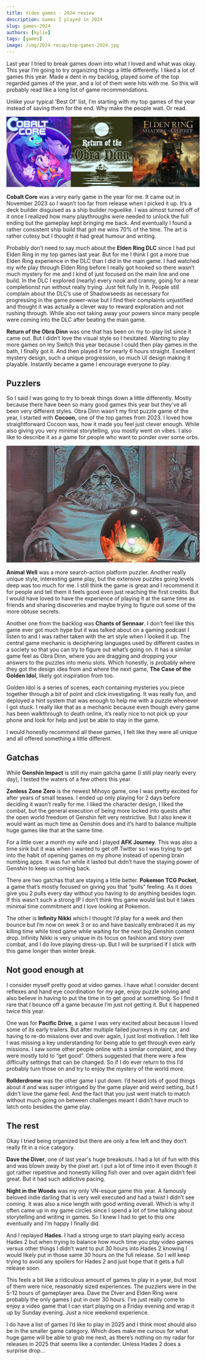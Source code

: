 ```yaml
---  
title: Video games - 2024 review  
description: Games I played in 2024  
slug: games-2024  
authors: [kylie]  
tags: [games]  
image: /img/2024-recap/top-games-2024.jpg  
---
```


Last year I tried to break games down into what I loved and what was okay. This year I’m going to try organizing things a little differently. I liked a lot of games this year. Made a dent in my backlog, played some of the top regarded games of the year, and a lot of them were hits with me. So this will probably read like a long list of game recommendations. 

Unlike your typical 'Best Of' list, I’m starting with my top games of the year instead of saving them for the end. Why make the people wait. Or read.

![](/img/2024-recap/top-games-2024.jpg)

**Cobalt Core** was a very early game in the year for me. It came out in November 2023 so I wasn’t too far from release when I picked it up. It’s a deck builder disguised as a ship builder roguelike. I was almost turned off of it once I realized how many playthroughs were needed to unlock the full ending but the gameplay kept bringing me back. And eventually I found a rather consistent ship build that got me wins 70% of the time. The art is rather cutesy but I thought it had great humour and writing.

Probably don’t need to say much about the **Elden Ring DLC** since I had put Elden Ring in my top games last year. But for me I think I got a more true Elden Ring experience in the DLC than I did in the main game. I had watched my wife play through Elden Ring before I really got hooked so there wasn’t much mystery for me and I kind of just focused on the main line and one build. In the DLC I explored (nearly) every nook and cranny, going for a near completionist run without really trying. Just felt fully In It. People still complain about the DLC’s use of Shadowseeds as necessary for progressing in the game power-wise but I find their complaints unjustified and thought it was actually a clever way to reward exploration and not rushing through. While also not taking away your powers since many people were coming into the DLC after beating the main game.

**Return of the Obra Dinn** was one that has been on my to-play list since it came out. But I didn’t love the visual style so I hesitated. Wanting to play more games on my Switch this year because I could then play games in the bath, I finally got it. And then played it for nearly 6 hours straight. Excellent mystery design, such a unique progression, so much UI design making it playable. Instantly became a game I encourage everyone to play.

## Puzzlers

So I said I was going to try to break things down a little differently. Mostly because there have been so many good games this year but they’ve all been very different styles. Obra Dinn wasn’t my first puzzle game of the year, I started with **Cocoon,** one of the top games from 2023. I loved how straightforward Cocoon was, how it made you feel just clever enough. While also giving you very minimal storytelling, you mostly went on vibes. I also like to describe it as a game for people who want to ponder over some orbs.

![The meme of a wizard gazing at an orb but the orb has been replaced by the Cocoon orb within an orb.](/img/2024-recap/ponder-orb.jpg)

**Animal Well** was a more search-action platform puzzler. Another really unique style, interesting game play, but the extensive puzzles going levels deep was too much for me. I still think the game is great and I recommend it for people and tell them it feels good even just reaching the first credits. But I would have loved to have the experience of playing it at the same time as friends and sharing discoveries and maybe trying to figure out some of the more obtuse secrets.

Another one from the backlog was **Chants of Sennaar**. I don’t feel like this game ever got much hype but it was talked about on a gaming podcast I listen to and I was rather taken with the art style when I looked it up. The central game mechanic is deciphering languages used by different castes in a society so that you can try to figure out what’s going on. It has a similar game feel as Obra Dinn, where you are dragging and dropping your answers to the puzzles into menu slots. Which honestly, is probably where they got the design idea from and where the next game, **The Case of the Golden Idol**, likely got inspiration from too.

Golden Idol is a series of scenes, each containing mysteries you piece together through a bit of point and click investigating. It was really fun, and deployed a hint system that was enough to help me with a puzzle whenever I got stuck. I really like that as a mechanic because even though every game has been walkthrough to death online, it’s really nice to not pick up your phone and look for help and just be able to stay in the game.

I would honestly recommend all these games, I felt like they were all unique and all offered something a little different.

## Gatchas

While **Genshin Impact** is still my main gatcha game (I still play nearly every day), I tested the waters of a few others this year.

**Zenless Zone Zero** is the newest Mihoyo game, one I was pretty excited for after years of small teases. I ended up only playing for 2 days before deciding it wasn’t really for me. I liked the character design, I liked the combat, but the general execution of being more locked into quests after the open world freedom of Genshin felt very restrictive. But I also knew it would want as much time as Genshin does and it’s hard to balance multiple huge games like that at the same time.

For a little over a month my wife and I played **AFK Journey**. This was also a time sink but it was when I wanted to get off Twitter so I was trying to get into the habit of opening games on my phone instead of opening brain numbing apps. It was fun while it lasted but didn’t have the staying power of Genshin to keep us coming back.

There are two gatchas that are staying a little better. **Pokemon TCG Pocket**, a game that’s mostly focused on giving you that “pulls” feeling. As it does give you 2 pulls every day without you having to do anything besides login. If this wasn’t such a strong IP I don’t think this game would last but it takes minimal time commitment and I love looking at Pokemon.

The other is **Infinity Nikki** which I thought I’d play for a week and then bounce but I’m now on week 3 or so and have basically embraced it as my killing time while tired game while waiting for the next big Genshin content drop. Infinity Nikki is very unique in its focus on fashion and story over combat, and I do love playing dress-up. But I will be surprised if I stick with this game longer than winter break.

## Not good enough at

I consider myself pretty good at video games. I have what I consider decent reflexes and hand eye coordination for my age, enjoy puzzle solving and also believe in having to put the time in to get good at something. So I find it rare that I bounce off a game because I’m just not getting it. But it happened twice this year.

One was for **Pacific Drive**, a game I was very excited about because I loved some of its early trailers. But after multiple failed journeys in my car, and having to re-do missions over and over again, I just lost motivation. I felt like I was missing a key understanding for being able to get through even early missions. I saw some other people online with a similar complaint, and they were mostly told to “get good”. Others suggested that there were a few difficulty settings that can be changed. So if I do ever return to this I’d probably turn those on and try to enjoy the mystery of the world more.

**Rollderdrome** was the other game I put down. I’d heard lots of good things about it and was super intrigued by the game player and weird setting, but I didn’t love the game feel. And the fact that you just went match to match without much going on between challenges meant I didn’t have much to latch onto besides the game play.

## The rest

Okay I tried being organized but there are only a few left and they don’t really fit in a nice category.

**Dave the Diver**, one of last year's huge breakouts. I had a lot of fun with this and was blown away by the pixel art. I put a lot of time into it even though it got rather repetitive and honestly killing fish over and over again didn’t feel great. But it had such addictive pacing.

**Night in the Woods** was my only VN-esque game this year. A famously beloved indie darling that is very well executed and had a twist I didn’t see coming. It was also a nice length with good writing overall. Which is why it often came up in my game circles since I spend a lot of time talking about storytelling and writing in games. So I knew I had to get to this one eventually and I’m happy I finally did.

And I replayed **Hades**. I had a strong urge to start playing early access Hades 2 but when trying to balance how much time you play video games versus other things I didn’t want to put 30 hours into Hades 2 knowing I would likely put in those same 30 hours on the full release. So I will keep trying to avoid any spoilers for Hades 2 and just hope that it gets a full release soon.

This feels a bit like a ridiculous amount of games to play in a year, but most of them were nice, reasonably sized experiences. The puzzlers were in the 5-12 hours of gameplayer area. Dave the Diver and Elden Ring were probably the only games I put in over 30 hours. I’ve just really come to enjoy a video game that I can start playing on a Friday evening and wrap it up by Sunday evening. Just a nice weekend experience.

I do have a list of games I’d like to play in 2025 and I think most should also be in the smaller game category. Which does make me curious for what huge game will be able to grab me next, as there’s nothing on my radar for releases in 2025 that seems like a contender. Unless Hades 2 does a surprise drop...